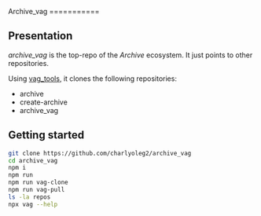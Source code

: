 Archive\_vag
&#x3D;&#x3D;&#x3D;&#x3D;&#x3D;&#x3D;&#x3D;====


Presentation
------------

*archive\_vag* is the top-repo of the *Archive* ecosystem. It just points to other repositories.

Using [vag\_tools](https://www.npmjs.com/package/vag_tools), it clones the following repositories:

- archive
- create-archive
- archive\_vag


Getting started
---------------

```bash
git clone https://github.com/charlyoleg2/archive_vag
cd archive_vag
npm i
npm run
npm run vag-clone
npm run vag-pull
ls -la repos
npx vag --help
```

